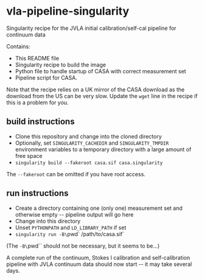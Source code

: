 # vla-pipeline-singularity
Singularity recipe for the JVLA initial calibration/self-cal pipeline for continuum data

Contains:
* This README file
* Singularity recipe to build the image
* Python file to handle startup of CASA with correct measurement set
* Pipeline script for CASA.

Note that the recipe relies on a UK mirror of the CASA download as the download from the US can be very slow. Update the `wget` line in the recipe if this is a problem for you.

## build instructions

* Clone this repository and change into the cloned directory
* Optionally, set `SINGULARITY_CACHEDIR` and `SINGULARITY_TMPDIR` environment variables to a temporary directory with a large amount of free space
* `singularity build --fakeroot casa.sif casa.singularity`

The `--fakeroot` can be omitted if you have root access.

## run instructions

* Create a directory containing one (only one) measurement set and otherwise empty -- pipeline output will go here
* Change into this directory
* Unset `PYTHONPATH` and `LD_LIBRARY_PATH` if set
* `singularity run -B\`pwd\` /path/to/casa.sif`

(The `-B\`pwd\`` should not be necessary, but it seems to be...)

A complete run of the continuum, Stokes I calibration and
self-calibration pipeline with JVLA continuum data should now start --
it may take several days.
